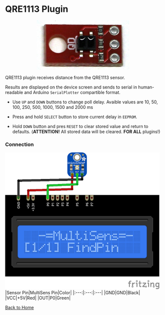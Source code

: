 # QRE1113 Plugin
<p align="center"><img src="QRE1113.png"/></p>

QRE1113 plugin receives distance from the QRE1113 sensor.

Results are displayed on the device screen and sends to serial in human-readable and 
Arduino `SerialPlotter` compartible format.

* Use `UP` and `DOWN` buttons to change poll delay. 
  Avaible values are 10, 50, 100, 250, 500, 1000, 1500 and 2000 ms

* Press and hold `SELECT` button to store current delay in `EEPROM`.

* Hold `DOWN` button and pres `RESET` to clear stored value and return to defaults. 
  (**ATTENTION!** All stored data will be cleared. **FOR ALL** plugins!)


### Connection
![QRE1113Connection](QRE1113-CONN.png)
|Sensor Pin|MultiSens Pin|Color|
|:---:|:---:|:---|
|GND|GND|Black|
|VCC|+5V|Red|
|OUT|P0|Green|




[Back to Home](/#supported-devices)


